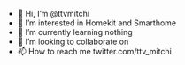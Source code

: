 - 👋 Hi, I’m @ttvmitchi
- 👀 I’m interested in Homekit and Smarthome
- 🌱 I’m currently learning nothing
- 💞️ I’m looking to collaborate on 
- 📫 How to reach me twitter.com/ttv_mitchi

<!---
ttvmitchi/ttvmitchi is a ✨ special ✨ repository because its `README.md` (this file) appears on your GitHub profile.
You can click the Preview link to take a look at your changes.
--->
